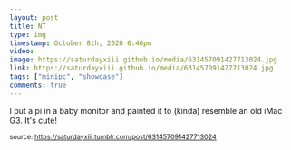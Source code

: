 ```yaml
---
layout: post
title: NT
type: img
timestamp: October 8th, 2020 6:46pm
video: 
image: https://saturdayxiii.github.io/media/631457091427713024.jpg
link: https://saturdayxiii.github.io/media/631457091427713024.jpg
tags: ["minipc", "showcase"]
comments: true
---
```


I put a pi in a baby monitor and painted it to (kinda) resemble an old iMac G3. It's cute!
<br/>
 
  
<small>source: https://saturdayxiii.tumblr.com/post/631457091427713024</small>